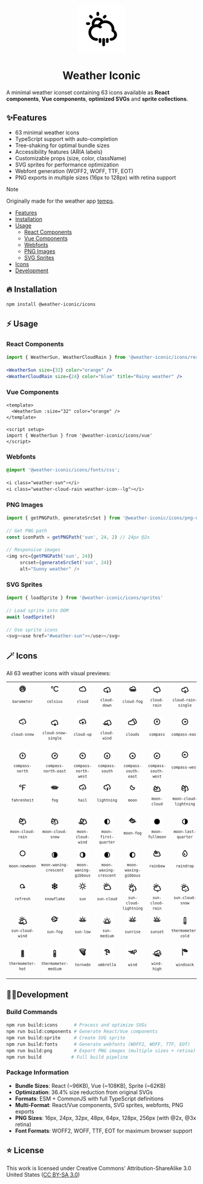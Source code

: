 <div align="center">

![Icon](dist/png/128px/sun-cloud-rain.png)
# Weather Iconic

</div>

A minimal weather iconset containing 63 icons available as **React components**, **Vue components**, **optimized SVGs** and **sprite collections**. 

## ✨Features
- 63 minimal weather icons
- TypeScript support with auto-completion
- Tree-shaking for optimal bundle sizes
- Accessibility features (ARIA labels)
- Customizable props (size, color, className)
- SVG sprites for performance optimization
- Webfont generation (WOFF2, WOFF, TTF, EOT)
- PNG exports in multiple sizes (16px to 128px) with retina support

> [!NOTE]
> Originally made for the weather app [temps](https://jackd248.github.io/temps/).

- [Features](#features)
- [Installation](#installation)
- [Usage](#usage)
  - [React Components](#react-components)
  - [Vue Components](#vue-components)
  - [Webfonts](#webfonts)
  - [PNG Images](#png-images)
  - [SVG Sprites](#svg-sprites)
- [Icons](#icons)
- [Development](#development)

## 🔥 Installation

```bash
npm install @weather-iconic/icons
```

## ⚡ Usage

### React Components
```jsx
import { WeatherSun, WeatherCloudRain } from '@weather-iconic/icons/react'

<WeatherSun size={32} color="orange" />
<WeatherCloudRain size={24} color="blue" title="Rainy weather" />
```

### Vue Components
```vue
<template>
  <WeatherSun :size="32" color="orange" />
</template>

<script setup>
import { WeatherSun } from '@weather-iconic/icons/vue'
</script>
```

### Webfonts
```css
@import '@weather-iconic/icons/fonts/css';

<i class="weather-sun"></i>
<i class="weather-cloud-rain weather-icon--lg"></i>
```

### PNG Images
```javascript
import { getPNGPath, generateSrcSet } from '@weather-iconic/icons/png-utils'

// Get PNG path
const iconPath = getPNGPath('sun', 24, 2) // 24px @2x

// Responsive images
<img src={getPNGPath('sun', 24)} 
     srcset={generateSrcSet('sun', 24)} 
     alt="Sunny weather" />
```

### SVG Sprites
```javascript
import { loadSprite } from '@weather-iconic/icons/sprites'

// Load sprite into DOM
await loadSprite()

// Use sprite icons
<svg><use href="#weather-sun"></use></svg>
```

## 🪄 Icons
All 63 weather icons with visual previews:

<table>
<tr>
  <td align="center">
    <img src="dist/png/48px/barometer.png" width="32" height="32" alt="barometer"><br>
    <sub style="display:inline-block;height:40px;"><code>barometer</code></sub>
  </td>
  <td align="center">
    <img src="dist/png/48px/celsius.png" width="32" height="32" alt="celsius"><br>
    <sub style="display:inline-block;height:40px;"><code>celsius</code></sub>
  </td>
  <td align="center">
    <img src="dist/png/48px/cloud.png" width="32" height="32" alt="cloud"><br>
    <sub style="display:inline-block;height:40px;"><code>cloud</code></sub>
  </td>
  <td align="center">
    <img src="dist/png/48px/cloud-down.png" width="32" height="32" alt="cloud-down"><br>
    <sub style="display:inline-block;height:40px;"><code>cloud-down</code></sub>
  </td>
  <td align="center">
    <img src="dist/png/48px/cloud-fog.png" width="32" height="32" alt="cloud-fog"><br>
    <sub style="display:inline-block;height:40px;"><code>cloud-fog</code></sub>
  </td>
  <td align="center">
    <img src="dist/png/48px/cloud-rain.png" width="32" height="32" alt="cloud-rain"><br>
    <sub style="display:inline-block;height:40px;"><code>cloud-rain</code></sub>
  </td>
  <td align="center">
    <img src="dist/png/48px/cloud-rain-single.png" width="32" height="32" alt="cloud-rain-single"><br>
    <sub style="display:inline-block;height:40px;"><code>cloud-rain-single</code></sub>
  </td>
</tr>
<tr>
  <td align="center">
    <img src="dist/png/48px/cloud-snow.png" width="32" height="32" alt="cloud-snow"><br>
    <sub style="display:inline-block;height:40px;"><code>cloud-snow</code></sub>
  </td>
  <td align="center">
    <img src="dist/png/48px/cloud-snow-single.png" width="32" height="32" alt="cloud-snow-single"><br>
    <sub style="display:inline-block;height:40px;"><code>cloud-snow-single</code></sub>
  </td>
  <td align="center">
    <img src="dist/png/48px/cloud-up.png" width="32" height="32" alt="cloud-up"><br>
    <sub style="display:inline-block;height:40px;"><code>cloud-up</code></sub>
  </td>
  <td align="center">
    <img src="dist/png/48px/cloud-wind.png" width="32" height="32" alt="cloud-wind"><br>
    <sub style="display:inline-block;height:40px;"><code>cloud-wind</code></sub>
  </td>
  <td align="center">
    <img src="dist/png/48px/clouds.png" width="32" height="32" alt="clouds"><br>
    <sub style="display:inline-block;height:40px;"><code>clouds</code></sub>
  </td>
  <td align="center">
    <img src="dist/png/48px/compass.png" width="32" height="32" alt="compass"><br>
    <sub style="display:inline-block;height:40px;"><code>compass</code></sub>
  </td>
  <td align="center">
    <img src="dist/png/48px/compass-east.png" width="32" height="32" alt="compass-east"><br>
    <sub style="display:inline-block;height:40px;"><code>compass-east</code></sub>
  </td>
</tr>
<tr>
  <td align="center">
    <img src="dist/png/48px/compass-north.png" width="32" height="32" alt="compass-north"><br>
    <sub style="display:inline-block;height:40px;"><code>compass-north</code></sub>
  </td>
  <td align="center">
    <img src="dist/png/48px/compass-north-east.png" width="32" height="32" alt="compass-north-east"><br>
    <sub style="display:inline-block;height:40px;"><code>compass-north-east</code></sub>
  </td>
  <td align="center">
    <img src="dist/png/48px/compass-north-west.png" width="32" height="32" alt="compass-north-west"><br>
    <sub style="display:inline-block;height:40px;"><code>compass-north-west</code></sub>
  </td>
  <td align="center">
    <img src="dist/png/48px/compass-south.png" width="32" height="32" alt="compass-south"><br>
    <sub style="display:inline-block;height:40px;"><code>compass-south</code></sub>
  </td>
  <td align="center">
    <img src="dist/png/48px/compass-south-east.png" width="32" height="32" alt="compass-south-east"><br>
    <sub style="display:inline-block;height:40px;"><code>compass-south-east</code></sub>
  </td>
  <td align="center">
    <img src="dist/png/48px/compass-south-west.png" width="32" height="32" alt="compass-south-west"><br>
    <sub style="display:inline-block;height:40px;"><code>compass-south-west</code></sub>
  </td>
  <td align="center">
    <img src="dist/png/48px/compass-west.png" width="32" height="32" alt="compass-west"><br>
    <sub style="display:inline-block;height:40px;"><code>compass-west</code></sub>
  </td>
</tr>
<tr>
  <td align="center">
    <img src="dist/png/48px/fahrenheit.png" width="32" height="32" alt="fahrenheit"><br>
    <sub style="display:inline-block;height:40px;"><code>fahrenheit</code></sub>
  </td>
  <td align="center">
    <img src="dist/png/48px/fog.png" width="32" height="32" alt="fog"><br>
    <sub style="display:inline-block;height:40px;"><code>fog</code></sub>
  </td>
  <td align="center">
    <img src="dist/png/48px/hail.png" width="32" height="32" alt="hail"><br>
    <sub style="display:inline-block;height:40px;"><code>hail</code></sub>
  </td>
  <td align="center">
    <img src="dist/png/48px/lightning.png" width="32" height="32" alt="lightning"><br>
    <sub style="display:inline-block;height:40px;"><code>lightning</code></sub>
  </td>
  <td align="center">
    <img src="dist/png/48px/moon.png" width="32" height="32" alt="moon"><br>
    <sub style="display:inline-block;height:40px;"><code>moon</code></sub>
  </td>
  <td align="center">
    <img src="dist/png/48px/moon-cloud.png" width="32" height="32" alt="moon-cloud"><br>
    <sub style="display:inline-block;height:40px;"><code>moon-cloud</code></sub>
  </td>
  <td align="center">
    <img src="dist/png/48px/moon-cloud-lightning.png" width="32" height="32" alt="moon-cloud-lightning"><br>
    <sub style="display:inline-block;height:40px;"><code>moon-cloud-lightning</code></sub>
  </td>
</tr>
<tr>
  <td align="center">
    <img src="dist/png/48px/moon-cloud-rain.png" width="32" height="32" alt="moon-cloud-rain"><br>
    <sub style="display:inline-block;height:40px;"><code>moon-cloud-rain</code></sub>
  </td>
  <td align="center">
    <img src="dist/png/48px/moon-cloud-snow.png" width="32" height="32" alt="moon-cloud-snow"><br>
    <sub style="display:inline-block;height:40px;"><code>moon-cloud-snow</code></sub>
  </td>
  <td align="center">
    <img src="dist/png/48px/moon-cloud-wind.png" width="32" height="32" alt="moon-cloud-wind"><br>
    <sub style="display:inline-block;height:40px;"><code>moon-cloud-wind</code></sub>
  </td>
  <td align="center">
    <img src="dist/png/48px/moon-first-quarter.png" width="32" height="32" alt="moon-first-quarter"><br>
    <sub style="display:inline-block;height:40px;"><code>moon-first-quarter</code></sub>
  </td>
  <td align="center">
    <img src="dist/png/48px/moon-fog.png" width="32" height="32" alt="moon-fog"><br>
    <sub style="display:inline-block;height:40px;"><code>moon-fog</code></sub>
  </td>
  <td align="center">
    <img src="dist/png/48px/moon-fullmoon.png" width="32" height="32" alt="moon-fullmoon"><br>
    <sub style="display:inline-block;height:40px;"><code>moon-fullmoon</code></sub>
  </td>
  <td align="center">
    <img src="dist/png/48px/moon-last-quarter.png" width="32" height="32" alt="moon-last-quarter"><br>
    <sub style="display:inline-block;height:40px;"><code>moon-last-quarter</code></sub>
  </td>
</tr>
<tr>
  <td align="center">
    <img src="dist/png/48px/moon-newmoon.png" width="32" height="32" alt="moon-newmoon"><br>
    <sub style="display:inline-block;height:40px;"><code>moon-newmoon</code></sub>
  </td>
  <td align="center">
    <img src="dist/png/48px/moon-waning-crescent.png" width="32" height="32" alt="moon-waning-crescent"><br>
    <sub style="display:inline-block;height:40px;"><code>moon-waning-crescent</code></sub>
  </td>
  <td align="center">
    <img src="dist/png/48px/moon-waning-gibbous.png" width="32" height="32" alt="moon-waning-gibbous"><br>
    <sub style="display:inline-block;height:40px;"><code>moon-waning-gibbous</code></sub>
  </td>
  <td align="center">
    <img src="dist/png/48px/moon-waxing-crescent.png" width="32" height="32" alt="moon-waxing-crescent"><br>
    <sub style="display:inline-block;height:40px;"><code>moon-waxing-crescent</code></sub>
  </td>
  <td align="center">
    <img src="dist/png/48px/moon-waxing-gibbous.png" width="32" height="32" alt="moon-waxing-gibbous"><br>
    <sub style="display:inline-block;height:40px;"><code>moon-waxing-gibbous</code></sub>
  </td>
  <td align="center">
    <img src="dist/png/48px/rainbow.png" width="32" height="32" alt="rainbow"><br>
    <sub style="display:inline-block;height:40px;"><code>rainbow</code></sub>
  </td>
  <td align="center">
    <img src="dist/png/48px/raindrop.png" width="32" height="32" alt="raindrop"><br>
    <sub style="display:inline-block;height:40px;"><code>raindrop</code></sub>
  </td>
</tr>
<tr>
  <td align="center">
    <img src="dist/png/48px/refresh.png" width="32" height="32" alt="refresh"><br>
    <sub style="display:inline-block;height:40px;"><code>refresh</code></sub>
  </td>
  <td align="center">
    <img src="dist/png/48px/snowflake.png" width="32" height="32" alt="snowflake"><br>
    <sub style="display:inline-block;height:40px;"><code>snowflake</code></sub>
  </td>
  <td align="center">
    <img src="dist/png/48px/sun.png" width="32" height="32" alt="sun"><br>
    <sub style="display:inline-block;height:40px;"><code>sun</code></sub>
  </td>
  <td align="center">
    <img src="dist/png/48px/sun-cloud.png" width="32" height="32" alt="sun-cloud"><br>
    <sub style="display:inline-block;height:40px;"><code>sun-cloud</code></sub>
  </td>
  <td align="center">
    <img src="dist/png/48px/sun-cloud-lightning.png" width="32" height="32" alt="sun-cloud-lightning"><br>
    <sub style="display:inline-block;height:40px;"><code>sun-cloud-lightning</code></sub>
  </td>
  <td align="center">
    <img src="dist/png/48px/sun-cloud-rain.png" width="32" height="32" alt="sun-cloud-rain"><br>
    <sub style="display:inline-block;height:40px;"><code>sun-cloud-rain</code></sub>
  </td>
  <td align="center">
    <img src="dist/png/48px/sun-cloud-snow.png" width="32" height="32" alt="sun-cloud-snow"><br>
    <sub style="display:inline-block;height:40px;"><code>sun-cloud-snow</code></sub>
  </td>
</tr>
<tr>
  <td align="center">
    <img src="dist/png/48px/sun-cloud-wind.png" width="32" height="32" alt="sun-cloud-wind"><br>
    <sub style="display:inline-block;height:40px;"><code>sun-cloud-wind</code></sub>
  </td>
  <td align="center">
    <img src="dist/png/48px/sun-fog.png" width="32" height="32" alt="sun-fog"><br>
    <sub style="display:inline-block;height:40px;"><code>sun-fog</code></sub>
  </td>
  <td align="center">
    <img src="dist/png/48px/sun-low.png" width="32" height="32" alt="sun-low"><br>
    <sub style="display:inline-block;height:40px;"><code>sun-low</code></sub>
  </td>
  <td align="center">
    <img src="dist/png/48px/sun-medium.png" width="32" height="32" alt="sun-medium"><br>
    <sub style="display:inline-block;height:40px;"><code>sun-medium</code></sub>
  </td>
  <td align="center">
    <img src="dist/png/48px/sunrise.png" width="32" height="32" alt="sunrise"><br>
    <sub style="display:inline-block;height:40px;"><code>sunrise</code></sub>
  </td>
  <td align="center">
    <img src="dist/png/48px/sunset.png" width="32" height="32" alt="sunset"><br>
    <sub style="display:inline-block;height:40px;"><code>sunset</code></sub>
  </td>
  <td align="center">
    <img src="dist/png/48px/thermometer-cold.png" width="32" height="32" alt="thermometer-cold"><br>
    <sub style="display:inline-block;height:40px;"><code>thermometer-cold</code></sub>
  </td>
</tr>
<tr>
  <td align="center">
    <img src="dist/png/48px/thermometer-hot.png" width="32" height="32" alt="thermometer-hot"><br>
    <sub style="display:inline-block;height:40px;"><code>thermometer-hot</code></sub>
  </td>
  <td align="center">
    <img src="dist/png/48px/thermometer-medium.png" width="32" height="32" alt="thermometer-medium"><br>
    <sub style="display:inline-block;height:40px;"><code>thermometer-medium</code></sub>
  </td>
  <td align="center">
    <img src="dist/png/48px/tornado.png" width="32" height="32" alt="tornado"><br>
    <sub style="display:inline-block;height:40px;"><code>tornado</code></sub>
  </td>
  <td align="center">
    <img src="dist/png/48px/umbrella.png" width="32" height="32" alt="umbrella"><br>
    <sub style="display:inline-block;height:40px;"><code>umbrella</code></sub>
  </td>
  <td align="center">
    <img src="dist/png/48px/wind.png" width="32" height="32" alt="wind"><br>
    <sub style="display:inline-block;height:40px;"><code>wind</code></sub>
  </td>
  <td align="center">
    <img src="dist/png/48px/wind-high.png" width="32" height="32" alt="wind-high"><br>
    <sub style="display:inline-block;height:40px;"><code>wind-high</code></sub>
  </td>
  <td align="center">
    <img src="dist/png/48px/windsock.png" width="32" height="32" alt="windsock"><br>
    <sub style="display:inline-block;height:40px;"><code>windsock</code></sub>
  </td>
</tr>
</table>

## 🧑‍💻Development

### Build Commands
```bash
npm run build:icons      # Process and optimize SVGs
npm run build:components # Generate React/Vue components
npm run build:sprite     # Create SVG sprite
npm run build:fonts      # Generate webfonts (WOFF2, WOFF, TTF, EOT)
npm run build:png        # Export PNG images (multiple sizes + retina)
npm run build           # Full build pipeline
```

### Package Information
- **Bundle Sizes**: React (~96KB), Vue (~108KB), Sprite (~62KB)
- **Optimization**: 36.4% size reduction from original SVGs
- **Formats**: ESM + CommonJS with full TypeScript definitions
- **Multi-Format**: React/Vue components, SVG sprites, webfonts, PNG exports
- **PNG Sizes**: 16px, 24px, 32px, 48px, 64px, 128px, 256px (with @2x, @3x retina)
- **Font Formats**: WOFF2, WOFF, TTF, EOT for maximum browser support

## ⭐ License

This work is licensed under Creative Commons' Attribution-ShareAlike 3.0 United States ([CC BY-SA 3.0](http://creativecommons.org/licenses/by-sa/3.0/us/))
